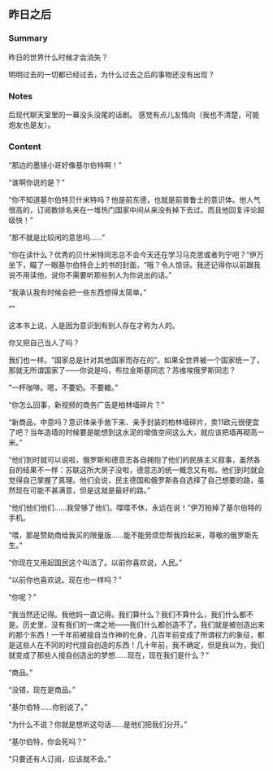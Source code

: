 

## 昨日之后

### Summary
昨日的世界什么时候才会消失？

明明过去的一切都已经过去，为什么过去之后的事物还没有出现？


### Notes
后现代聊天室里的一幕没头没尾的话剧。
感觉有点儿友情向（我也不清楚，可能炮友也是友）。

### Content

“那边的墨镜小哥好像基尔伯特啊！”

“谁啊你说的是？”

“你不知道基尔伯特贝什米特吗？他是前东德，也就是前普鲁士的意识体。他人气很高的，订阅数排名夹在一堆热门国家中间从来没有掉下去过。而且他回复评论超级快！”

“那不就是比较闲的意思吗……”



“你在读什么？优秀的贝什米特同志总不会今天还在学习马克思或者列宁吧？”伊万坐下，瞄了一眼基尔伯特合上的书的封面，“哦？令人惊讶。我还记得你以前跟我说不用读他，说你不需要听那些别人为你说出的话。”

“我承认我有时候会把一些东西想得太简单。”

“”


这本书上说，人是因为意识到有别人存在才称为人的。

你又把自己当人了吗？

我们也一样。“国家总是针对其他国家而存在的”。如果全世界被一个国家统一了，那就无所谓国家了——你说是吗，布拉金斯基同志？苏维埃俄罗斯同志？



“一杯咖啡。嗯，不要奶。不要糖。”

“你怎么回事，新视频的商务广告是柏林墙碎片？”

“新商品，中意吗？意识体亲手凿下来、亲手封装的柏林墙碎片，卖11欧元很便宜了吧？当年造墙的时候要是能想到这水泥的增值空间这么大，就应该把墙再砌高一米。”


“他们到时就可以说啦，俄罗斯和德意志各自拥抱了他们的民族主义叙事，虽然各自的结果不一样：苏联这所大房子没啦，德意志的统一概念又有啦。他们到时就会觉得自己掌握了真理。他们会说，民主德国和俄罗斯各自选择了自己想要的路，虽然现在可能不甚满意，但是这就是最好的路。”

“他们他们他们……我受够了他们。喋喋不休，永远在说！”伊万拍掉了基尔伯特的手机。

“喂，那是赞助商给我买的限量版……能不能劳烦您帮我捡起来，尊敬的俄罗斯先生。”




“你现在又用起国民这个叫法了。以前你喜欢说，人民。”

“以前你也喜欢说。现在也一样吗？”




“你呢？”

“我当然还记得。我他妈一直记得。我们算什么？我们不算什么，我们什么都不是。历史里，没有我们的一席之地——我们什么都创造不了，我们就是被创造出来的那个东西！一千年前被擅自当作神的化身，几百年前变成了所谓权力的象征，都是这些人在不同的时代擅自创造的东西！几十年前，我不确定，但是我以为，我们就变成了那些人擅自创造出的梦想……现在，现在我们是什么？”

“商品。”

“没错，现在是商品。”



“基尔伯特……你别说了。”

“为什么不说？你就是想听这句话……是他们把我们分开。”




“基尔伯特，你会死吗？”

“只要还有人订阅，应该就不会。”